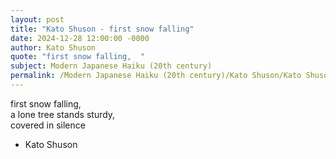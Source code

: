 ```yaml
---
layout: post
title: "Kato Shuson - first snow falling"
date: 2024-12-28 12:00:00 -0000
author: Kato Shuson
quote: "first snow falling,  "
subject: Modern Japanese Haiku (20th century)
permalink: /Modern Japanese Haiku (20th century)/Kato Shuson/Kato Shuson - first snow falling
---
```


first snow falling,  
a lone tree stands sturdy,  
covered in silence

- Kato Shuson
